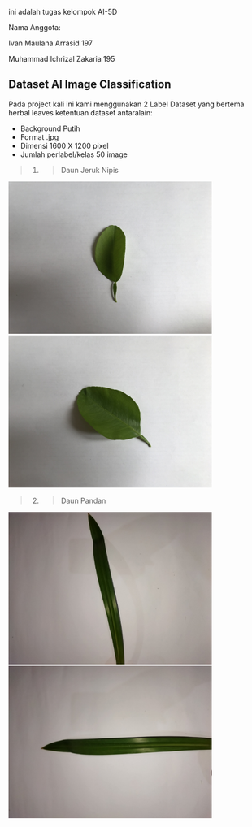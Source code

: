 ini adalah tugas kelompok AI-5D

Nama Anggota:

Ivan Maulana Arrasid 197

Muhammad Ichrizal Zakaria 195

## Dataset AI Image Classification
Pada project kali ini kami menggunakan 2 Label Dataset yang bertema herbal leaves
ketentuan dataset antaralain: 
  - Background Putih
  - Format .jpg
  - Dimensi 1600 X 1200 pixel
  - Jumlah perlabel/kelas 50 image

>1. > Daun Jeruk Nipis

<img src="https://github.com/rejalejale/Image_Clasification/blob/main/Dataset/Jeruk%20Nipis/jeruk%20(1).JPG?raw=true" width="400"></a>
<img src="https://github.com/rejalejale/Image_Clasification/blob/main/Dataset/Jeruk%20Nipis/jeruk%20(11).JPG?raw=true" width="400"></a>

>2. > Daun Pandan

<img src="https://github.com/rejalejale/Image_Clasification/blob/main/Dataset/pandan/pandan%20(02).jpg?raw=true" width="400"></a>
<img src="https://github.com/rejalejale/Image_Clasification/blob/main/Dataset/pandan/pandan%20(03).jpg?raw=true" width="400"></a>
